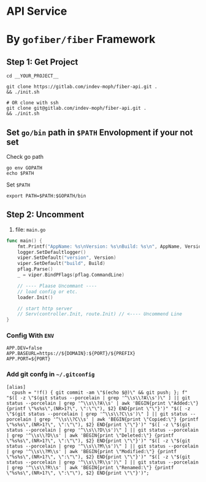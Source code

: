 # API Service

# By `gofiber/fiber` Framework

## Step 1: Get Project

```shell
cd __YOUR_PROJECT__

git clone https://gitlab.com/indev-moph/fiber-api.git .
&& ./init.sh

# OR clone with ssh
git clone git@gitlab.com/indev-moph/fiber-api.git .
&& ./init.sh

```

## Set `go/bin` path in `$PATH` Envolopment if your not set

Check go path

```shell
go env GOPATH
echo $PATH
```

Set `$PATH`

```shell
export PATH=$PATH:$GOPATH/bin
```

## Step 2: Uncomment

1. file: `main.go`

```go
func main() {
	fmt.Printf("AppName: %s\nVersion: %s\nBuild: %s\n", AppName, Version, Build)
	logger.SetDefaultlogger()
	viper.SetDefault("version", Version)
	viper.SetDefault("build", Build)
	pflag.Parse()
	_ = viper.BindPFlags(pflag.CommandLine)

	// ---- Plaase Uncommant ----
	// load config or etc.
	loader.Init()

	// start http server
	// Serv(controller.Init, route.Init) // <---- Uncommend Line
}
```


### Config With `ENV`

```dotenv
APP.DEV=false
APP.BASEURL=https://${DOMAIN}:${PORT}/${PREFIX}
APP.PORT=${PORT}

```

### Add git confg in `~/.gitconfig`

```
[alias]
  cpush = "!f() { git commit -am \"$(echo $@)\" && git push; }; f" "$([ -z \"$(git status --porcelain | grep '^\\s\\?A\\s')\" ] || git status --porcelain | grep '^\\s\\?A\\s' | awk 'BEGIN{print \"Added:\"} {printf \"%s%s\",(NR>1?\", \":\"\"), $2} END{print \"\"}')" "$([ -z \"$(git status --porcelain | grep '^\\s\\?C\\s')\" ] || git status --porcelain | grep '^\\s\\?C\\s' | awk 'BEGIN{print \"Copied:\"} {printf \"%s%s\",(NR>1?\", \":\"\"), $2} END{print \"\"}')" "$([ -z \"$(git status --porcelain | grep '^\\s\\?D\\s')\" ] || git status --porcelain | grep '^\\s\\?D\\s' | awk 'BEGIN{print \"Deleted:\"} {printf \"%s%s\",(NR>1?\", \":\"\"), $2} END{print \"\"}')" "$([ -z \"$(git status --porcelain | grep '^\\s\\?M\\s')\" ] || git status --porcelain | grep '^\\s\\?M\\s' | awk 'BEGIN{print \"Modified:\"} {printf \"%s%s\",(NR>1?\", \":\"\"), $2} END{print \"\"}')" "$([ -z \"$(git status --porcelain | grep '^\\s\\?R\\s')\" ] || git status --porcelain | grep '^\\s\\?R\\s' | awk 'BEGIN{print \"Renamed:\"} {printf \"%s%s\",(NR>1?\", \":\"\"), $2} END{print \"\"}')";
```
